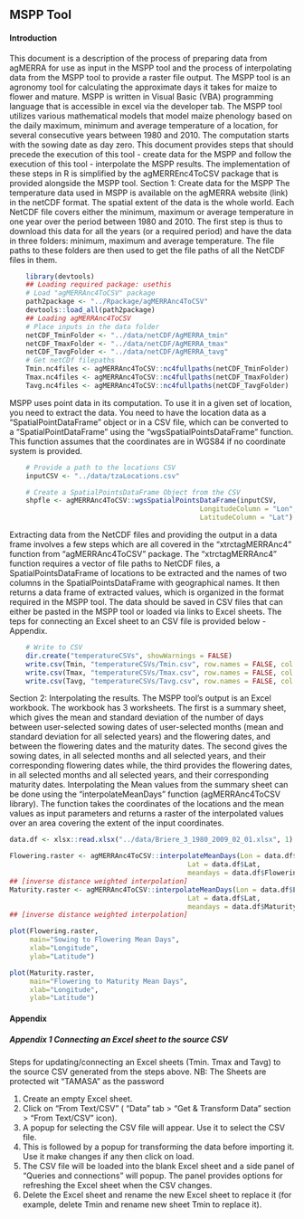 ## MSPP Tool
#### Introduction
This document is a description of the process of preparing data from agMERRA for use as input in the MSPP tool and the process of interpolating data from the MSPP tool to provide a raster file output. The MSPP tool is an agronomy tool for calculating the approximate days it takes for maize to flower and mature.
MSPP is written in Visual Basic (VBA) programming language that is accessible in excel via the developer tab. The MSPP tool utilizes various mathematical models that model maize phenology based on the daily maximum, minimum and average temperature of a location, for several consecutive years between 1980 and 2010. The computation starts with the sowing date as day zero.
This document provides steps that should precede the execution of this tool - create data for the MSPP and follow the execution of this tool - interpolate the MSPP results. The implementation of these steps in R is simplified by the agMERREnc4ToCSV package that is provided alongside the MSPP tool.
Section 1: Create data for the MSPP
The temperature data used in MSPP is available on the agMERRA website (link) in the netCDF format. The spatial extent of the data is the whole world. Each NetCDF file covers either the minimum, maximum or average temperature in one year over the period between 1980 and 2010. The first step is thus to download this data for all the years (or a required period) and have the data in three folders: minimum, maximum and average temperature. The file paths to these folders are then used to get the file paths of all the NetCDF files in them.

```R
	library(devtools)
	## Loading required package: usethis
	# Load "agMERRAnc4ToCSV" package
	path2package <- "../Rpackage/agMERRAnc4ToCSV"
	devtools::load_all(path2package)
	## Loading agMERRAnc4ToCSV
	# Place inputs in the data folder
	netCDF_TminFolder <- "../data/netCDF/AgMERRA_tmin"
	netCDF_TmaxFolder <- "../data/netCDF/AgMERRA_tmax"
	netCDF_TavgFolder <- "../data/netCDF/AgMERRA_tavg"
	# Get netCDf filepaths
	Tmin.nc4files <- agMERRAnc4ToCSV::nc4fullpaths(netCDF_TminFolder)
	Tmax.nc4files <- agMERRAnc4ToCSV::nc4fullpaths(netCDF_TmaxFolder)
	Tavg.nc4files <- agMERRAnc4ToCSV::nc4fullpaths(netCDF_TavgFolder)

```
MSPP uses point data in its computation. To use it in a given set of location, you need to extract the data. You need to have the location data as a “SpatialPointDataFrame” object or in a CSV file, which can be converted to a “SpatialPointDataFrame” using the “wgsSpatialPointsDataFrame” function. This function assumes that the coordinates are in WGS84 if no coordinate system is provided.

```R
	# Provide a path to the locations CSV
	inputCSV <- "../data/tzaLocations.csv"

	# Create a SpatialPointsDataFrame Object from the CSV
	shpfle <- agMERRAnc4ToCSV::wgsSpatialPointsDataFrame(inputCSV,
											   LongitudeColumn = "Lon", 
											   LatitudeColumn = "Lat")
```
Extracting data from the NetCDF files and providing the output in a data frame involves a few steps which are all covered in the “xtrctagMERRAnc4” function from “agMERRAnc4ToCSV” package. The “xtrctagMERRAnc4” function requires a vector of file paths to NetCDF files, a SpatialPointsDataFrame of locations to be extracted and the names of two columns in the SpatialPointsDataFrame with geographical names. It then returns a data frame of extracted values, which is organized in the format required in the MSPP tool.
The data should be saved in CSV files that can either be pasted in the MSPP tool or loaded via links to Excel sheets. The teps for connecting an Excel sheet to an CSV file is provided below - Appendix.

```R
	# Write to CSV
	dir.create("temperatureCSVs", showWarnings = FALSE)
	write.csv(Tmin, "temperatureCSVs/Tmin.csv", row.names = FALSE, col.names = FALSE)
	write.csv(Tmax, "temperatureCSVs/Tmax.csv", row.names = FALSE, col.names = FALSE)
	write.csv(Tavg, "temperatureCSVs/Tavg.csv", row.names = FALSE, col.names = FALSE)
```
Section 2: Interpolating the results.
The MSPP tool’s output is an Excel workbook. The workbook has 3 worksheets. The first is a summary sheet, which gives the mean and standard deviation of the number of days between user-selected sowing dates of user-selected months (mean and standard deviation for all selected years) and the flowering dates, and between the flowering dates and the maturity dates. The second gives the sowing dates, in all selected months and all selected years, and their corresponding flowering dates while, the third provides the flowering dates, in all selected months and all selected years, and their corresponding maturity dates.
Interpolating the Mean values from the summary sheet can be done using the “interpolateMeanDays” function (agMERRAnc4ToCSV library). The function takes the coordinates of the locations and the mean values as input parameters and returns a raster of the interpolated values over an area covering the extent of the input coordinates.
```R
data.df <- xlsx::read.xlsx("../data/Briere_3_1980_2009_02_01.xlsx", 1)

Flowering.raster <- agMERRAnc4ToCSV::interpolateMeanDays(Lon = data.df$Lon, 
                                            Lat = data.df$Lat, 
                                            meandays = data.df$Flowering.Mean)
## [inverse distance weighted interpolation]
Maturity.raster <- agMERRAnc4ToCSV::interpolateMeanDays(Lon = data.df$Lon, 
                                            Lat = data.df$Lat, 
                                            meandays = data.df$Maturity.Mean)
## [inverse distance weighted interpolation]
```

```R
plot(Flowering.raster,  
     main="Sowing to Flowering Mean Days",
     xlab="Longitude",
     ylab="Latitude") 
```
```R
plot(Maturity.raster,  
     main="Flowering to Maturity Mean Days",
     xlab="Longitude",
     ylab="Latitude")
```

#### Appendix
##### Appendix 1 Connecting an Excel sheet to the source CSV
Steps for updating/connecting an Excel sheets (Tmin. Tmax and Tavg) to the source CSV generated from the steps above. NB: The Sheets are protected wit “TAMASA” as the password 

1. Create an empty Excel sheet.
2. Click on “From Text/CSV” ( “Data” tab > “Get & Transform Data” section > “From Text/CSV” icon).
3. A popup for selecting the CSV file will appear. Use it to select the CSV file. 
4. This is followed by a popup for transforming the data before importing it. Use it make changes if any then click on load.
5. The CSV file will be loaded into the blank Excel sheet and a side panel of “Queries and connections” will popup. The panel provides options for refreshing the Excel sheet when the CSV changes.
6. Delete the Excel sheet and rename the new Excel sheet to replace it (for example, delete Tmin and rename new sheet Tmin to replace it).


